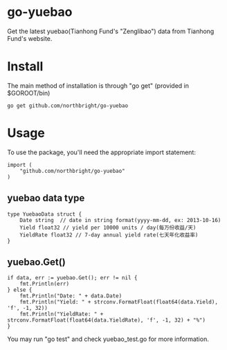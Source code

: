 go-yuebao
=========

Get the latest yuebao(Tianhong Fund's "Zenglibao") data from Tianhong Fund's website.

# Install

The main method of installation is through "go get" (provided in $GOROOT/bin)

    go get github.com/northbright/go-yuebao

# Usage

To use the package, you'll need the appropriate import statement:

    import (
        "github.com/northbright/go-yuebao"
    )

## yuebao data type 

    type YuebaoData struct {
        Date string  // date in string format(yyyy-mm-dd, ex: 2013-10-16)
        Yield float32 // yield per 10000 units / day(每万份收益/天)
        YieldRate float32 // 7-day annual yield rate(七天年化收益率)
    }

## yuebao.Get()

    if data, err := yuebao.Get(); err != nil {
        fmt.Println(err)
    } else {
        fmt.Println("Date: " + data.Date)
        fmt.Println("Yield: " + strconv.FormatFloat(float64(data.Yield), 'f', -1, 32))
        fmt.Println("YieldRate: " + strconv.FormatFloat(float64(data.YieldRate), 'f', -1, 32) + "%")
    }

You may run "go test" and check yuebao_test.go for more information.
